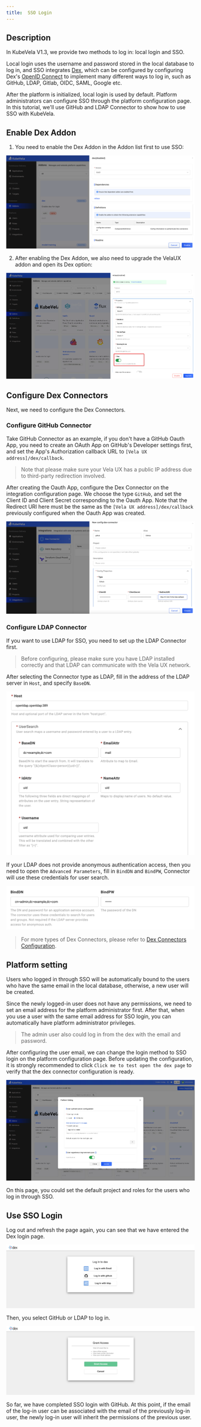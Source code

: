 ```yaml
---
title:  SSO Login
---
```


## Description

In KubeVela V1.3, we provide two methods to log in: local login and SSO.

Local login uses the username and password stored in the local database to log in, and SSO integrates [Dex](https://dexidp.io/), which can be configured by configuring Dex's [OpenID Connect](https://dexidp.io/docs/openid-connect) to implement many different ways to log in, such as GitHub, LDAP, Gitlab, OIDC, SAML, Google etc.

After the platform is initialized, local login is used by default. Platform administrators can configure SSO through the platform configuration page. In this tutorial, we'll use GitHub and LDAP Connector to show how to use SSO with KubeVela.

## Enable Dex Addon

1. You need to enable the Dex Addon in the Addon list first to use SSO:

![alt](../resources/kubevela-net/images/1.3/dex-addon.png)

2. After enabling the Dex Addon, we also need to upgrade the VelaUX addon and open its Dex option:

![alt](../resources/kubevela-net/images/1.5/enable-dex-in-velaux.png)

## Configure Dex Connectors

Next, we need to configure the Dex Connectors. 
### Configure GitHub Connector

Take GitHub Connector as an example, if you don't have a GitHub Oauth App, you need to create an OAuth App on GitHub's Developer settings first, and set the App's Authorization callback URL to `[Vela UX address]/dex/callback`.

> Note that please make sure your Vela UX has a public IP address due to third-party redirection involved.

After creating the Oauth App, configure the Dex Connector on the integration configuration page. We choose the type `GitHub`, and set the Client ID and Client Secret corresponding to the Oauth App. Note that the Redirect URI here must be the same as the `[Vela UX address]/dex/callback` previously configured when the Oauth App was created.

![alt](../resources/kubevela-net/images/1.3/intergration.png)

### Configure LDAP Connector

If you want to use LDAP for SSO, you need to set up the LDAP Connector first.

> Before configuring, please make sure you have LDAP installed correctly and that LDAP can communicate with the Vela UX network.

After selecting the Connector type as LDAP, fill in the address of the LDAP server in `Host`, and specify `BaseDN`.

![alt](../resources/kubevela-net/images/1.3/ldap1.png)

If your LDAP does not provide anonymous authentication access, then you need to open the `Advanced Parameters`, fill in `BindDN` and `BindPW`, Connector will use these credentials for user search.

![alt](../resources/kubevela-net/images/1.3/ldap2.png)

> For more types of Dex Connectors, please refer to [Dex Connectors Configuration](../how-to/dashboard/config/dex-connectors.md).

## Platform setting

Users who logged in through SSO will be automatically bound to the users who have the same email in the local database, otherwise, a new user will be created.

Since the newly logged-in user does not have any permissions, we need to set an email address for the platform administrator first. After that, when you use a user with the same email address for SSO login, you can automatically have platform administrator privileges.

> The admin user also could log in from the dex with the email and password.

After configuring the user email, we can change the login method to SSO login on the platform configuration page. Before updating the configuration, it is strongly recommended to click `Click me to test open the dex page` to verify that the dex connector configuration is ready.

![alt](../resources/kubevela-net/images/1.5/platform-setting.jpg)

On this page, you could set the default project and roles for the users who log in through SSO.

## Use SSO Login

Log out and refresh the page again, you can see that we have entered the Dex login page.

![alt](../resources/kubevela-net/images/1.3/dex-login.png)

Then, you select GitHub or LDAP to log in.

![alt](../resources/kubevela-net/images/1.3/dex-grant-access.png)

So far, we have completed SSO login with GitHub. At this point, if the email of the log-in user can be associated with the email of the previously log-in user, the newly log-in user will inherit the permissions of the previous user.
